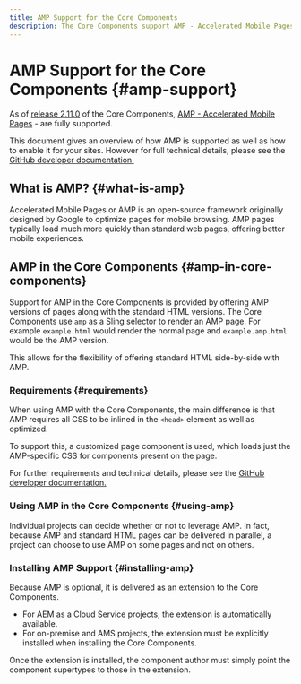 ```yaml
---
title: AMP Support for the Core Components
description: The Core Components support AMP - Accelerated Mobile Pages
---
```


# AMP Support for the Core Components {#amp-support}

As of [release 2.11.0](/help/versions.md) of the Core Components, [AMP - Accelerated Mobile Pages](https://developers.google.com/amp) - are fully supported.

This document gives an overview of how AMP is supported as well as how to enable it for your sites. However for full technical details, please see the [GitHub developer documentation.](https://github.com/adobe/aem-core-wcm-components/tree/master/extensions/amp)

## What is AMP? {#what-is-amp}

Accelerated Mobile Pages or AMP is an open-source framework originally designed by Google to optimize pages for mobile browsing. AMP pages typically load much more quickly than standard web pages, offering better mobile experiences.

## AMP in the Core Components {#amp-in-core-components}

Support for AMP in the Core Components is provided by offering AMP versions of pages along with the standard HTML versions. The Core Components use `amp` as a Sling selector to render an AMP page. For example `example.html` would render the normal page and `example.amp.html` would be the AMP version.

This allows for the flexibility of offering standard HTML side-by-side with AMP.

### Requirements {#requirements}

When using AMP with the Core Components, the main difference is that AMP requires all CSS to be inlined in the `<head>` element as well as optimized.

To support this, a customized page component is used, which loads just the AMP-specific CSS for components present on the page.

For further requirements and technical details, please see the [GitHub developer documentation.](https://github.com/adobe/aem-core-wcm-components/tree/master/extensions/amp)

### Using AMP in the Core Components {#using-amp}

Individual projects can decide whether or not to leverage AMP. In fact, because AMP and standard HTML pages can be delivered in parallel, a project can choose to use AMP on some pages and not on others.

### Installing AMP Support {#installing-amp}

Because AMP is optional, it is delivered as an extension to the Core Components.

* For AEM as a Cloud Service projects, the extension is automatically available.
* For on-premise and AMS projects, the extension must be explicitly installed when installing the Core Components.

Once the extension is installed, the component author must simply point the component supertypes to those in the extension.
